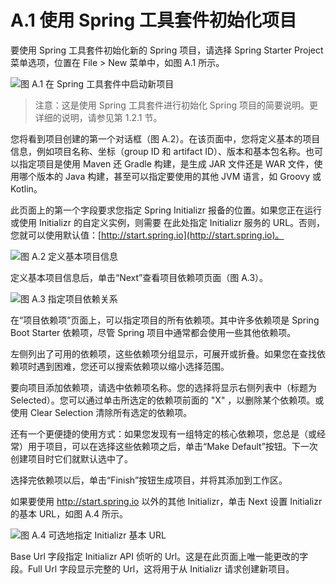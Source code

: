 # A.1 使用 Spring 工具套件初始化项目

要使用 Spring 工具套件初始化新的 Spring 项目，请选择 Spring Starter Project 菜单选项，位置在 File > New 菜单中，如图 A.1 所示。

![&#x56FE; A.1 &#x5728; Spring &#x5DE5;&#x5177;&#x5957;&#x4EF6;&#x4E2D;&#x542F;&#x52A8;&#x65B0;&#x9879;&#x76EE;](../.gitbook/assets/A.1.png)

>注意：这是使用 Spring 工具套件进行初始化 Spring 项目的简要说明。更详细的说明，请参见第 1.2.1 节。

您将看到项目创建的第一个对话框（图 A.2）。在该页面中，您将定义基本的项目信息，例如项目名称、坐标（group ID 和 artifact ID）、版本和基本包名称。也可以指定项目是使用 Maven 还 Gradle 构建，是生成 JAR 文件还是 WAR 文件，使用哪个版本的 Java 构建，甚至可以指定要使用的其他 JVM 语言，如 Groovy 或 Kotlin。

此页面上的第一个字段要求您指定 Spring Initializr 报备的位置。如果您正在运行或使用 Initializr 的自定义实例，则需要
在此处指定 Initializr 服务的 URL。否则，您就可以使用默认值：[http://start.spring.io](http://start.spring.io)。

![&#x56FE; A.2 &#x5B9A;&#x4E49;&#x57FA;&#x672C;&#x9879;&#x76EE;&#x4FE1;&#x606F;](../.gitbook/assets/A.2.png)

定义基本项目信息后，单击“Next”查看项目依赖项页面（图 A.3）。

![&#x56FE; A.3 &#x6307;&#x5B9A;&#x9879;&#x76EE;&#x4F9D;&#x8D56;&#x5173;&#x7CFB;](../.gitbook/assets/A.3.png)

在“项目依赖项”页面上，可以指定项目的所有依赖项。其中许多依赖项是 Spring Boot Starter 依赖项，尽管 Spring 项目中通常都会使用一些其他依赖项。

左侧列出了可用的依赖项，这些依赖项分组显示，可展开或折叠。如果您在查找依赖项时遇到困难，您还可以搜索依赖项以缩小选择范围。

要向项目添加依赖项，请选中依赖项名称。您的选择将显示右侧列表中（标题为 Selected）。您可以通过单击所选定的依赖项前面的 "X" ，以删除某个依赖项。或使用 Clear Selection 清除所有选定的依赖项。

还有一个更便捷的使用方式：如果您发现有一组特定的核心依赖项，您总是（或经常）用于项目，可以在选择这些依赖项之后，单击“Make Default”按钮。下一次创建项目时它们就默认选中了。

选择完依赖项以后，单击“Finish”按钮生成项目，并将其添加到工作区。

如果要使用 http://start.spring.io 以外的其他 Initializr，单击 Next 设置 Initializr 的基本 URL，如图 A.4 所示。

![&#x56FE; A.4 &#x53EF;&#x9009;&#x5730;&#x6307;&#x5B9A; Initializr &#x57FA;&#x672C; URL](../.gitbook/assets/A.4.png)

Base Url 字段指定 Initializr API 侦听的 Url。这是在此页面上唯一能更改的字段。Full Url 字段显示完整的 Url，这将用于从 Initializr 请求创建新项目。